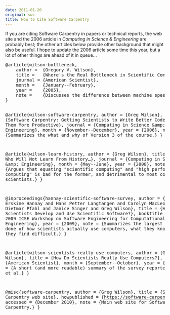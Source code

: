 ```yaml
---
date: 2011-01-20
original: swc
title: How to Cite Software Carpentry
---
```

<p>If you are citing Software Carpentry in papers or technical reports, the web site and the 2006 article in <cite>Computing in Science &amp; Engineering</cite> are probably best; the other articles below provide other background that might also be useful. I hope to update the 2006 article some time this year, but a lot of other things are ahead of it in queue…</p>
<pre>@article{wilson-bottleneck,
    author =  {Gregory V. Wilson},
    title =   {Where's the Real Bottleneck in Scientific Computing?},
    journal = {American Scientist},
    month =   {January--February},
    year =    {2005},
    note =    {Discusses the difference between machine speed and human productivity, and explains why the latter is more important for most computational scientists.}
}

@article{wilson-software-carpentry,
    author =  {Greg Wilson},
    title =   {Software Carpentry: Getting Scientists to Write Better Code by Making Them More Productive},
    journal = {Computing in Science \&amp; Engineering},
    month =   {November--December},
    year =    {2006},
    note =    {Summarizes the what and why of Version 3 of the course.}
}

@article{wilson-learn-history,
    author =  {Greg Wilson},
    title =   {Those Who Will Not Learn From History…},
    journal = {Computing in Science \&amp; Engineering},
    month =   {May--June},
    year =    {2008},
    note =    {Argues that equating "scientific computing" and "high performance computing" is bad for the former, and detrimental to most computational scientists.}
}

@inproceedings{hannay-scientific-software-survey,
    author =    {Jo Erskine Hannay and Hans Petter Langtangen and Carolyn MacLeod and Dietmar Pfahl and Janice Singer and Greg Wilson},
    title =     {How Do Scientists Develop and Use Scientific Software?},
    booktitle = {Proc. 2009 ICSE Workshop on Software Engineering for Computational Science and Engineering},
    year =      {2009},
    note =      {Summarizes the largest survey ever done of how scientists actually use computers, what they know, and what they find difficult.}
}

@article{wilson-scientists-really-use-computers,
    author =  {Gregory Wilson},
    title =   {How Do Scientists Really Use Computers?},
    journal = {American Scientist},
    month =   {September--October},
    year =    {2009},
    note =    {A short (and more readable) summary of the survey reported in Hannay et al.}
}

@misc{software-carpentry,
    author =       {Greg Wilson},
    title =        {Software Carpentry web site},
    howpublished = {https://software-carpentry.org},
    accessed =     {December 2010},
    note =         {Main web site for Software Carpentry.}
}
</pre>
